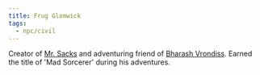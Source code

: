 ```yaml
---
title: Frug Glomwick
tags:
  - npc/civil
---
```


Creator of [Mr. Sacks](../../../pc/cracked-facade/mr-sacks.md) and adventuring friend of [Bharash Vrondiss](vrondiss-bharash.md). Earned the title of 'Mad Sorcerer' during his adventures.
